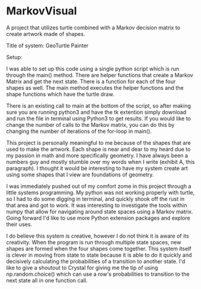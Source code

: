 # MarkovVisual
A project that utilizes turtle combined with a Markov decision matrix to create artwork made of shapes. 

Title of system: GeoTurtle Painter

Setup:

I was able to set up this code using a single python script which is run through the main() method. There are helper functions that create a Markov Matrix and get the next state. There is a function for each of the four shapes as well. The main method executes the helper functions and the shape functions which have the turtle draw. 

There is an existing call to main at the bottom of the script, so after making sure you are running python3 and have the tk extention simply download and run the file in terminal using Python3 to get results. If you would like to change the number of calls to the Markov matrix, you can do this by changing the number of iterations of the for-loop in main(). 

This project is personally meaningful to me because of the shapes that are used to make the artwork. Each shape is near and dear to my heard due to my passion in math and more specifically geometry. I have always been a numbers guy and mostly stumble over my words when I write (exhibit A, this paragraph). I thought it would be interesting to have my system create art using some shapes that I view are foundations of geometry. 

I was immediately pushed out of my comfort zome in this project through a little systems programming. My python was not working properly with turtle, so I had to do some digging in terminal, and quickly shook off the rust in that area and got to work. It was interesting to investigate the tools within numpy that allow for navigating around state spaces using a Markov matrix. Going forward I'd like to use more Python extension packages and explore their uses.

I do believe this system is creative, however I do not think it is aware of its creativity. When the program is run through multiple state spaces, new shapes are formed when the four shapes come together. This system itself is clever in moving from state to state because it is able to do it quickly and decisively calculating the probabilities of a transition to another state. I'd like to give a shoutout to Crystal for giving me the tip of using np.random.choice() which can use a row's probabilities to transition to the next state all in one function call. 